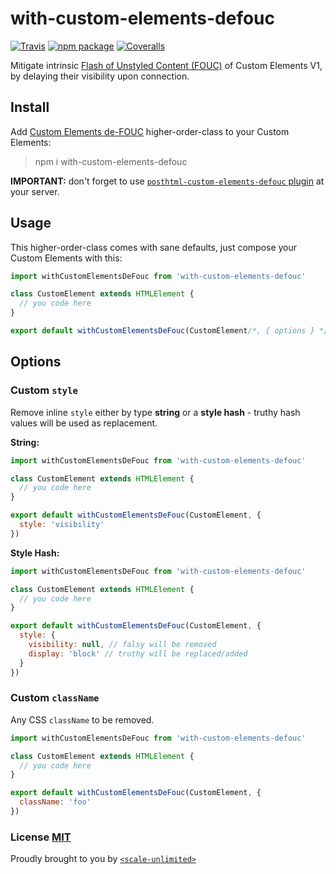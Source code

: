 # with-custom-elements-defouc

[![Travis][build-badge]][build]
[![npm package][npm-badge]][npm]
[![Coveralls][coveralls-badge]][coveralls]

Mitigate intrinsic [Flash of Unstyled Content (FOUC)](https://en.wikipedia.org/wiki/Flash_of_unstyled_content) of Custom Elements V1, by delaying their visibility upon connection.

## Install

Add [Custom Elements de-FOUC]() higher-order-class to your Custom Elements:

> npm i with-custom-elements-defouc

**IMPORTANT:** don't forget to use [`posthtml-custom-elements-defouc` plugin](https://github.com/AndyOGo/custom-elements-defouc/tree/master/packages/posthtml-custom-elements-defouc) at your server.

## Usage

This higher-order-class comes with sane defaults, just compose your Custom Elements with this:

```js
import withCustomElementsDeFouc from 'with-custom-elements-defouc'

class CustomElement extends HTMLElement {
  // you code here
}

export default withCustomElementsDeFouc(CustomElement/*, { options } */)
```

## Options

### Custom `style`

Remove inline `style` either by type **string** or a **style hash** - truthy hash values will be used as replacement.

**String:**
```js
import withCustomElementsDeFouc from 'with-custom-elements-defouc'

class CustomElement extends HTMLElement {
  // you code here
}

export default withCustomElementsDeFouc(CustomElement, {
  style: 'visibility'
})
```

**Style Hash:**

```js
import withCustomElementsDeFouc from 'with-custom-elements-defouc'

class CustomElement extends HTMLElement {
  // you code here
}

export default withCustomElementsDeFouc(CustomElement, {
  style: {
    visibility: null, // falsy will be removed
    display: 'block' // truthy will be replaced/added
  }
})
```

### Custom `className`

Any CSS `className` to be removed.

```js
import withCustomElementsDeFouc from 'with-custom-elements-defouc'

class CustomElement extends HTMLElement {
  // you code here
}

export default withCustomElementsDeFouc(CustomElement, {
  className: 'foo'
})
```

### License [MIT](LICENSE)

Proudly brought to you by [`<scale-unlimited>`](http://www.scale-unlimited.com)

[build-badge]: https://img.shields.io/travis/user/repo/master.png?style=flat-square
[build]: https://travis-ci.org/user/repo

[npm-badge]: https://img.shields.io/npm/v/npm-package.png?style=flat-square
[npm]: https://www.npmjs.org/package/npm-package

[coveralls-badge]: https://img.shields.io/coveralls/user/repo/master.png?style=flat-square
[coveralls]: https://coveralls.io/github/user/repo
